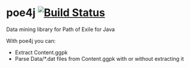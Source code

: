 # poe4j [![Build Status](https://travis-ci.org/jacob-swanson/poe4j.svg?branch=master)](https://travis-ci.org/jacob-swanson/poe4j)

Data mining library for Path of Exile for Java

With poe4j you can:
* Extract Content.ggpk
* Parse Data/*.dat files from Content.ggpk with or without extracting it
